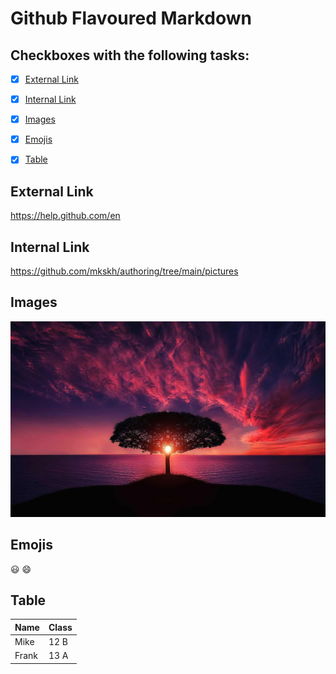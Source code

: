 # Github Flavoured Markdown

## Checkboxes with the following tasks:

- [x] [External Link](#External-Link)
- [x] [Internal Link](#Internal-Link)
- [x] [Images](#Images)
- [x] [Emojis](#Emojis)
- [x] [Table](#Table)


 

## External Link

https://help.github.com/en

## Internal Link

https://github.com/mkskh/authoring/tree/main/pictures

## Images

![Image](https://github.com/mkskh/authoring/blob/main/pictures/tree-736885_1280.jpg?raw=true)

## Emojis

😃 😄

## Table

| Name    | Class |
| -------- | ------- |
| Mike  | 12 B    |
| Frank | 13 A     |

